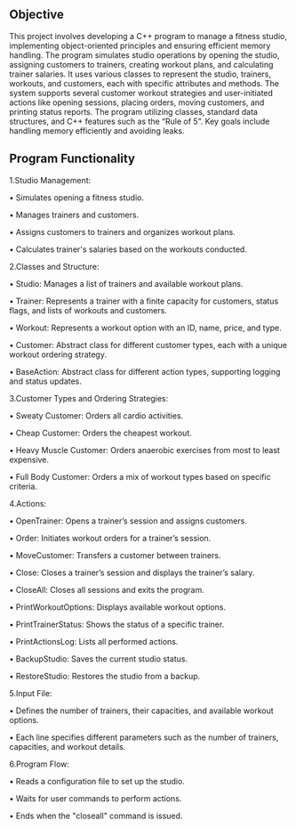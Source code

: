 ## Objective ##
This project involves developing a C++ program to manage a fitness studio, implementing object-oriented principles and ensuring efficient memory handling. The program simulates studio operations by opening the studio, assigning customers to trainers, creating workout plans, and calculating trainer salaries. It uses various classes to represent the studio, trainers, workouts, and customers, each with specific attributes and methods. The system supports several customer workout strategies and user-initiated actions like opening sessions, placing orders, moving customers, and printing status reports.
The program utilizing classes, standard data structures, and C++ features such as the “Rule of 5”. Key goals include handling memory efficiently and avoiding leaks.


## Program Functionality ##
1.Studio Management:

• Simulates opening a fitness studio.

• Manages trainers and customers.

• Assigns customers to trainers and organizes workout plans.

• Calculates trainer's salaries based on the workouts conducted.

2.Classes and Structure:

• Studio: Manages a list of trainers and available workout plans.

• Trainer: Represents a trainer with a finite capacity for customers, status flags, and lists of workouts and customers.

• Workout: Represents a workout option with an ID, name, price, and type.

• Customer: Abstract class for different customer types, each with a unique workout ordering strategy.

• BaseAction: Abstract class for different action types, supporting logging and status updates.


3.Customer Types and Ordering Strategies:

• Sweaty Customer: Orders all cardio activities.

• Cheap Customer: Orders the cheapest workout.

• Heavy Muscle Customer: Orders anaerobic exercises from most to least expensive.

• Full Body Customer: Orders a mix of workout types based on specific criteria.


4.Actions:

• OpenTrainer: Opens a trainer’s session and assigns customers.

• Order: Initiates workout orders for a trainer’s session.

• MoveCustomer: Transfers a customer between trainers.

• Close: Closes a trainer’s session and displays the trainer’s salary.

• CloseAll: Closes all sessions and exits the program.

• PrintWorkoutOptions: Displays available workout options.

• PrintTrainerStatus: Shows the status of a specific trainer.

• PrintActionsLog: Lists all performed actions.

• BackupStudio: Saves the current studio status.

• RestoreStudio: Restores the studio from a backup.


5.Input File:

• Defines the number of trainers, their capacities, and available workout options.

• Each line specifies different parameters such as the number of trainers, capacities, and workout details.


6.Program Flow:

• Reads a configuration file to set up the studio.

• Waits for user commands to perform actions.

• Ends when the "closeall" command is issued.
